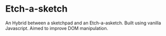 # Etch-a-sketch
An Hybrid between a sketchpad and an Etch-a-asketch.
Built using vanilla Javascript. Aimed to improve DOM manipulation.